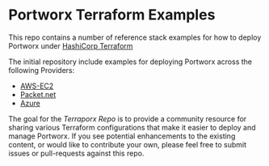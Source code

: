 # Portworx Terraform Examples

This repo contains a number of reference stack examples for how to deploy Portworx under [HashiCorp Terraform](https://www.terraform.io/)

The initial repository include examples for deploying Portworx across the following Providers:

* [AWS-EC2](https://github.com/portworx/terraporx/tree/master/aws)
* [Packet.net](https://github.com/portworx/terraporx/tree/master/packet)
* [Azure](https://github.com/portworx/terraporx/tree/master/azure)

The goal for the *Terraporx Repo* is to provide a community resource for sharing various Terraform configurations
that make it easier to deploy and manage Portworx.    If you see potential enhancements to the existing content, 
or would like to contribute your own, please feel free to submit issues or pull-requests against this repo.
